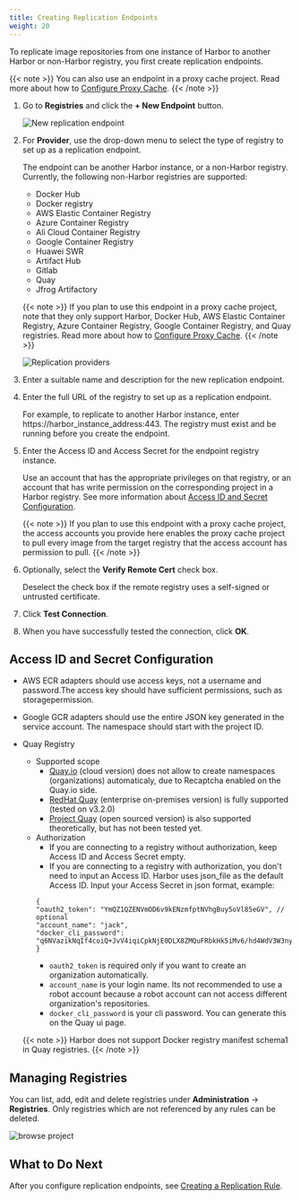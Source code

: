 ```yaml
---
title: Creating Replication Endpoints
weight: 20
---
```


To replicate image repositories from one instance of Harbor to another Harbor or non-Harbor registry, you first create replication endpoints.

{{< note >}}
You can also use an endpoint in a proxy cache project. Read more about how to [Configure Proxy Cache](../../configure-proxy-cache/).
{{< /note >}}

1. Go to **Registries** and click the **+ New Endpoint** button.

   ![New replication endpoint](../../../img/replication-endpoint1.png)

1. For **Provider**, use the drop-down menu to select the type of registry to set up as a replication endpoint.

   The endpoint can be another Harbor instance, or a non-Harbor registry. Currently, the following non-Harbor registries are supported:

   - Docker Hub
   - Docker registry
   - AWS Elastic Container Registry
   - Azure Container Registry
   - Ali Cloud Container Registry
   - Google Container Registry
   - Huawei SWR
   - Artifact Hub
   - Gitlab
   - Quay
   - Jfrog Artifactory

   {{< note >}}
   If you plan to use this endpoint in a proxy cache project, note that they only support Harbor, Docker Hub, AWS Elastic Container Registry, Azure Container Registry, Google Container Registry, and Quay registries. Read more about how to [Configure Proxy Cache](../../configure-proxy-cache/).
   {{< /note >}}

   ![Replication providers](../../../img/replication-endpoint2.png)

1. Enter a suitable name and description for the new replication endpoint.
1. Enter the full URL of the registry to set up as a replication endpoint.

   For example, to replicate to another Harbor instance, enter https://harbor_instance_address:443. The registry must exist and be running before you create the endpoint.

1. Enter the Access ID and Access Secret for the endpoint registry instance.

   Use an account that has the appropriate privileges on that registry, or an account that has write permission on the corresponding project in a Harbor registry. See more information about [Access ID and Secret Configuration](#access-id-and-secret-configuration).

   {{< note >}}
   If you plan to use this endpoint with a proxy cache project, the access accounts you provide here enables the proxy cache project to pull every image from the target registry that the access account has permission to pull.
   {{< /note >}}

1. Optionally, select the **Verify Remote Cert** check box.

   Deselect the check box if the remote registry uses a self-signed or untrusted certificate.

1. Click **Test Connection**.
1. When you have successfully tested the connection, click **OK**.

## Access ID and Secret Configuration

- AWS ECR adapters should use access keys, not a username and password.The access key should have sufficient permissions, such as storagepermission.
- Google GCR adapters should use the entire JSON key generated in the service account. The namespace should start with the project ID.
- Quay Registry
   - Supported scope
      - [Quay.io](https://quay.io) (cloud version) does not allow to create namespaces (organizations) automaticaly, due to Recaptcha enabled on the Quay.io side.
      - [RedHat Quay](https://www.openshift.com/products/quay) (enterprise on-premises version) is fully supported (tested on v3.2.0)
      - [Project Quay](https://github.com/quay/quay) (open sourced version) is also supported theoretically, but has not been tested yet.
   - Authorization
      - If you are connecting to a registry without authorization, keep Access ID and Access Secret empty.
      - If you are connecting to a registry with authorization, you don't need to input an Access ID. Harbor uses json_file as the default Access ID. Input your Access Secret in json format, example:
      ```
      {
      "oauth2_token": "YmQZ1QZENVmOD6v9kENzmfptNVhgBuy5oVl85eGV", // optional
      "account_name": "jack",
      "docker_cli_password": "q6NVazikNqIf4coiQ+JvV4iqiCpkNjE0DLX8ZMQuFRbkHk5iMv6/hd4WdV3W3nyX"
      }
      ```
      - `oauth2_token` is required only if you want to create an organization automatically.
      - `account_name` is your login name. Its not recommended to use a robot account because a robot account can not access different organization's repositories.
      - `docker_cli_password` is your cli password. You can generate this on the Quay ui page.

   {{< note >}} Harbor does not support Docker registry manifest schema1 in Quay registries. {{< /note >}}

## Managing Registries

You can list, add, edit and delete registries under **Administration** -> **Registries**. Only registries which are not referenced by any rules can be deleted.

![browse project](../../../img/manage-registry.png)

## What to Do Next

After you configure replication endpoints, see [Creating a Replication Rule](create-replication-rules.md).

